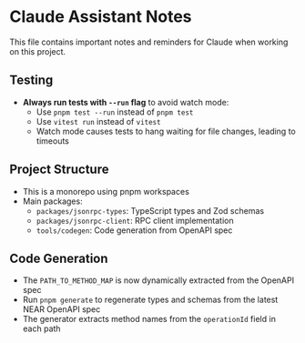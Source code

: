 # Claude Assistant Notes

This file contains important notes and reminders for Claude when working on this project.

## Testing

- **Always run tests with `--run` flag** to avoid watch mode:
  - Use `pnpm test --run` instead of `pnpm test`
  - Use `vitest run` instead of `vitest`
  - Watch mode causes tests to hang waiting for file changes, leading to timeouts

## Project Structure

- This is a monorepo using pnpm workspaces
- Main packages:
  - `packages/jsonrpc-types`: TypeScript types and Zod schemas
  - `packages/jsonrpc-client`: RPC client implementation
  - `tools/codegen`: Code generation from OpenAPI spec

## Code Generation

- The `PATH_TO_METHOD_MAP` is now dynamically extracted from the OpenAPI spec
- Run `pnpm generate` to regenerate types and schemas from the latest NEAR OpenAPI spec
- The generator extracts method names from the `operationId` field in each path